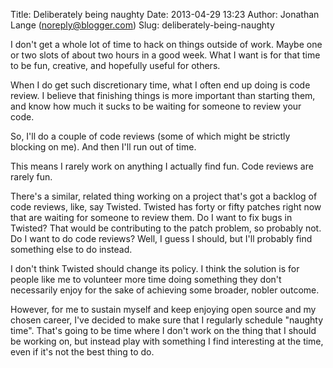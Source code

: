 Title: Deliberately being naughty
Date: 2013-04-29 13:23
Author: Jonathan Lange (noreply@blogger.com)
Slug: deliberately-being-naughty

I don't get a whole lot of time to hack on things outside of work. Maybe
one or two slots of about two hours in a good week. What I want is for
that time to be fun, creative, and hopefully useful for others.  
  
When I do get such discretionary time, what I often end up doing is code
review. I believe that finishing things is more important than starting
them, and know how much it sucks to be waiting for someone to review
your code.  
  
So, I'll do a couple of code reviews (some of which might be strictly
blocking on me). And then I'll run out of time.  
  
This means I rarely work on anything I actually find fun. Code reviews
are rarely fun.  
  
There's a similar, related thing working on a project that's got a
backlog of code reviews, like, say Twisted. Twisted has forty or fifty
patches right now that are waiting for someone to review them. Do I want
to fix bugs in Twisted? That would be contributing to the patch problem,
so probably not. Do I want to do code reviews? Well, I guess I should,
but I'll probably find something else to do instead.  
  
I don't think Twisted should change its policy. I think the solution is
for people like me to volunteer more time doing something they don't
necessarily enjoy for the sake of achieving some broader, nobler
outcome.  
  
However, for me to sustain myself and keep enjoying open source and my
chosen career, I've decided to make sure that I regularly schedule
"naughty time". That's going to be time where I don't work on the thing
that I should be working on, but instead play with something I find
interesting at the time, even if it's not the best thing to do.

